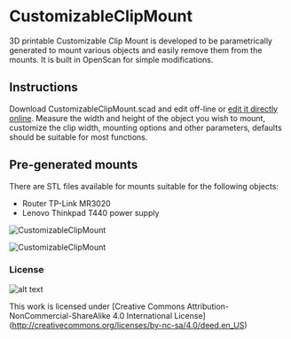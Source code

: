 CustomizableClipMount
=====================

3D printable Customizable Clip Mount is developed to be parametrically generated to mount various objects and easily remove them from the mounts. It is built in OpenScan for simple modifications.

## Instructions
Download CustomizableClipMount.scad and edit off-line or [edit it directly online](http://openjscad.org/#https://raw.github.com/IRNAS/CustomizableClipMount/master/CustomizableClipMount.scad). Measure the width and height of the object you wish to mount, customize the clip width, mounting options and other parameters, defaults should be suitable for most functions.

## Pre-generated mounts
There are STL files available for mounts suitable for the following objects:
 * Router TP-Link MR3020
 * Lenovo Thinkpad T440 power supply
 
![CustomizableClipMount](https://raw.github.com/IRNAS/CustomizableClipMount/master/photos/MR3020-SuctionMount2.jpg)

![CustomizableClipMount](https://raw.github.com/IRNAS/CustomizableClipMount/master/photos/LenovoAdaptrer2.jpg)


### License
![alt text](http://i.creativecommons.org/l/by-nc-sa/4.0/88x31.png "CC-NC-SA")

This work is licensed under [Creative Commons Attribution-NonCommercial-ShareAlike 4.0 International License] (http://creativecommons.org/licenses/by-nc-sa/4.0/deed.en_US)


 